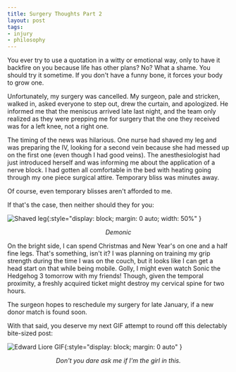 ```yaml
---
title: Surgery Thoughts Part 2
layout: post
tags:
- injury
- philosophy
---
```


You ever try to use a quotation in a witty or emotional way, only to have it backfire on you because life has other plans? No? What a shame. You should try it sometime. If you don't have a funny bone, it forces your body to grow one.

Unfortunately, my surgery was cancelled. My surgeon, pale and stricken, walked in, asked everyone to step out, drew the curtain, and apologized. He informed me that the meniscus arrived late last night, and the team only realized as they were prepping me for surgery that the one they received was for a left knee, not a right one. 

The timing of the news was hilarious. One nurse had shaved my leg and was preparing the IV, looking for a second vein because she had messed up on the first one (even though I had good veins). The anesthesiologist had just introduced herself and was informing me about the application of a nerve block. I had gotten all comfortable in the bed with heating going through my one piece surgical attire. Temporary bliss was minutes away. 

Of course, even temporary blisses aren't afforded to me.

If that's the case, then neither should they for you:

![Shaved leg](https://chr0nikler.github.io/assets/images/shaved_leg.jpg){:style="display: block; margin: 0 auto; width: 50%" }
<center>
	<em>Demonic</em>
</center>

On the bright side, I can spend Christmas and New Year's on one and a half fine legs. That's something, isn't it? I was planning on training my grip strength during the time I was on the couch, but it looks like I can get a head start on that while being mobile. Golly, I might even watch Sonic the Hedgehog 3 tomorrow with my friends! Though, given the temporal proximity, a freshly acquired ticket might destroy my cervical spine for two hours.

The surgeon hopes to reschedule my surgery for late January, if a new donor match is found soon.

With that said, you deserve my next GIF attempt to round off this delectably bite-sized post:

![Edward Liore GIF](https://chr0nikler.github.io/assets/images/FMAB.gif){:style="display: block; margin: 0 auto" }
<center>
	<em>Don't you dare ask me if I'm the girl in this.</em>
</center>
